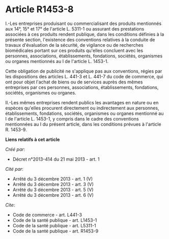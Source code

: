# Article R1453-8

I.-Les entreprises produisant ou commercialisant des produits mentionnés aux 14°, 15° et 17° de l'article L. 5311-1 ou
assurant des prestations associées à ces produits rendent publique, dans les conditions définies à la présente section,
l'existence des conventions relatives à la conduite de travaux d'évaluation de la sécurité, de vigilance ou de recherches
biomédicales portant sur ces produits qu'elles concluent avec les personnes, associations, établissements, fondations,
sociétés, organismes ou organes mentionnés au I de l'article L. 1453-1. 

Cette obligation de publicité ne s'applique pas aux conventions, régies par les dispositions des articles L. 441-3 et L.
441-7 du code de commerce, qui ont pour objet l'achat de biens ou de services auprès des mêmes entreprises par ces personnes,
associations, établissements, fondations, sociétés, organismes ou organes. 

II.-Les mêmes entreprises rendent publics les avantages en nature ou en espèces qu'elles procurent directement ou
indirectement aux personnes, établissements, fondations, sociétés, organismes ou organes mentionné au I de l'article L.
1453-1, y compris dans le cadre des conventions mentionnées au I du présent article, dans les conditions prévues à l'article
R. 1453-9.

**Liens relatifs à cet article**

_Créé par_:

  - Décret n°2013-414 du 21 mai 2013 - art. 1

_Cité par_:

  - Arrêté du 3 décembre 2013 - art. 1 (V)
  - Arrêté du 3 décembre 2013 - art. 3 (V)
  - Arrêté du 3 décembre 2013 - art. 5 (V)
  - Arrêté du 3 décembre 2013 - art. 6 (V)

_Cite_:

  - Code de commerce - art. L441-3
  - Code de la santé publique - art. L1453-1
  - Code de la santé publique - art. L5311-1
  - Code de la santé publique - art. R1453-9

